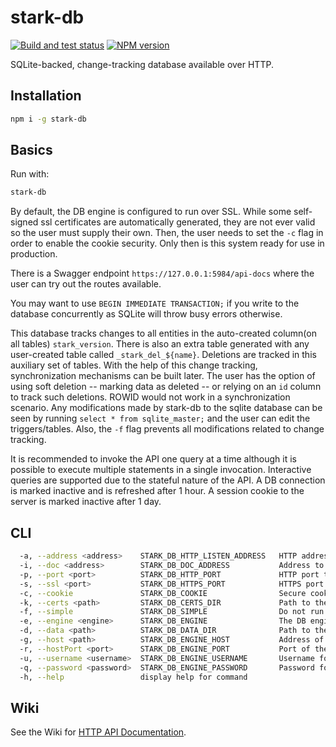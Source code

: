 # stark-db

[![Build and test status](https://github.com/WeWatchWall/stark-db/workflows/Node.js%20CI/badge.svg)](https://github.com/WeWatchWall/stark-db/actions?query=workflow%3A%22Node.js+CI%22)
[![NPM version](https://img.shields.io/npm/v/stark-db.svg)](https://www.npmjs.com/package/stark-db)

SQLite-backed, change-tracking database available over HTTP.


## Installation

```bash
npm i -g stark-db
```

## Basics

Run with:

```bash
stark-db
```

By default, the DB engine is configured to run over SSL. While some self-signed
ssl certificates are automatically generated, they are not ever valid so
the user must supply their own. Then, the user needs to set the `-c` flag
in order to enable the cookie security. Only then is this system ready for
use in production.

There is a Swagger endpoint `https://127.0.0.1:5984/api-docs` where the user can
try out the routes available.

You may want to use `BEGIN IMMEDIATE TRANSACTION;` if you write to the database
concurrently as SQLite will throw busy errors otherwise.

This database tracks changes to all entities in the auto-created column(on all
tables) `stark_version`. There is also an extra table generated with any
user-created table called `_stark_del_${name}`. Deletions are tracked
in this auxiliary set of tables. With the help of this change tracking,
synchronization mechanisms can be built later. The user has the option
of using soft deletion -- marking data as deleted -- or relying on an
`id` column to track such deletions. ROWID would not work in a synchronization
scenario. Any modifications made by stark-db to the sqlite database
can be seen by running `select * from sqlite_master;` and the user can edit the
triggers/tables.
Also, the `-f` flag prevents all modifications related to change tracking.

It is recommended to invoke the API one query at a time although it is possible
to execute multiple statements in a single invocation. Interactive queries are
supported due to the stateful nature of the API. A DB connection is marked
inactive and is refreshed after 1 hour. A session cookie to the server is marked
inactive after 1 day.

## CLI

```bash
  -a, --address <address>    STARK_DB_HTTP_LISTEN_ADDRESS   HTTP address to listen on. (default: "127.0.0.1")
  -i, --doc <address>        STARK_DB_DOC_ADDRESS           Address to query by the documentation. (default: "https://127.0.0.1")
  -p, --port <port>          STARK_DB_HTTP_PORT             HTTP port to listen on. (default: "5983")
  -s, --ssl <port>           STARK_DB_HTTPS_PORT            HTTPS port to listen on. (default: "5984")
  -c, --cookie               STARK_DB_COOKIE                Secure cookie, served over valid HTTPS only. (default: false)
  -k, --certs <path>         STARK_DB_CERTS_DIR             Path to the certs directory. (default: "./certs")
  -f, --simple               STARK_DB_SIMPLE                Do not run change-tracking queries. (default: true)
  -e, --engine <engine>      STARK_DB_ENGINE                The DB engine running underneath, i.e. sqlite or postgres. (default: "sqlite")
  -d, --data <path>          STARK_DB_DATA_DIR              Path to the data directory. (default: "./data")
  -g, --host <path>          STARK_DB_ENGINE_HOST           Address of the engine host. (default: "localhost")
  -r, --hostPort <port>      STARK_DB_ENGINE_PORT           Port of the engine host. (default: "5432")
  -u, --username <username>  STARK_DB_ENGINE_USERNAME       Username for the engine host. (default: "postgres")
  -q, --password <password>  STARK_DB_ENGINE_PASSWORD       Password for the engine host. (default: "postgres")
  -h, --help                 display help for command
```
## Wiki
See the Wiki for [HTTP API Documentation](https://github.com/WeWatchWall/stark-db/wiki/HTTP-API-Documentation).
